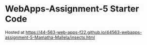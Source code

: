 # WebApps-Assignment-5 Starter Code
Hosted at https://44-563-web-apps-f22.github.io/44563-webapps-assignment-5-Mamatha-Mallela/insects.html
